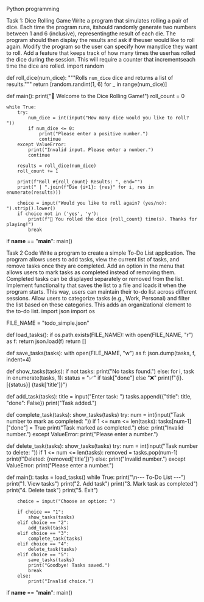 Python programming

Task 1: Dice Rolling Game Write a program that simulates rolling a pair of dice. Each time the program runs, itshould randomly generate two numbers between 1 and 6 (inclusive), representingthe result of each die. The program should then display the results and ask if theuser would like to roll again. Modify the program so the user can specify how manydice they want to roll. Add a feature that keeps track of how many times the userhas rolled the dice during the session. This will require a counter that incrementseach time the dice are rolled.
import random

def roll_dice(num_dice):
    """Rolls `num_dice` dice and returns a list of results."""
    return [random.randint(1, 6) for _ in range(num_dice)]

def main():
    print("🎲 Welcome to the Dice Rolling Game!")
    roll_count = 0

    while True:
        try:
            num_dice = int(input("How many dice would you like to roll? "))
            if num_dice <= 0:
                print("Please enter a positive number.")
                continue
        except ValueError:
            print("Invalid input. Please enter a number.")
            continue

        results = roll_dice(num_dice)
        roll_count += 1

        print(f"Roll #{roll_count} Results: ", end="")
        print(" | ".join(f"Die {i+1}: {res}" for i, res in enumerate(results)))

        choice = input("Would you like to roll again? (yes/no): ").strip().lower()
        if choice not in ('yes', 'y'):
            print(f"🎉 You rolled the dice {roll_count} time(s). Thanks for playing!")
            break

if __name__ == "__main__":
    main()

Task 2 Code
Write a program to create a simple To-Do List application. The program allows users
to add tasks, view the current list of tasks, and remove tasks once they are
completed. Add an option in the menu that allows users to mark tasks as
completed instead of removing them. Completed tasks can be displayed separately
or removed from the list. Implement functionality that saves the list to a file and
loads it when the program starts. This way, users can maintain their to-do list across
different sessions. Allow users to categorize tasks (e.g., Work, Personal) and filter
the list based on these categories. This adds an organizational element to the to-do
list.
import json
import os

FILE_NAME = "todo_simple.json"

def load_tasks():
    if os.path.exists(FILE_NAME):
        with open(FILE_NAME, "r") as f:
            return json.load(f)
    return []

def save_tasks(tasks):
    with open(FILE_NAME, "w") as f:
        json.dump(tasks, f, indent=4)

def show_tasks(tasks):
    if not tasks:
        print("No tasks found.")
    else:
        for i, task in enumerate(tasks, 1):
            status = "✅" if task["done"] else "❌"
            print(f"{i}. [{status}] {task['title']}")

def add_task(tasks):
    title = input("Enter task: ")
    tasks.append({"title": title, "done": False})
    print("Task added.")

def complete_task(tasks):
    show_tasks(tasks)
    try:
        num = int(input("Task number to mark as completed: "))
        if 1 <= num <= len(tasks):
            tasks[num-1]["done"] = True
            print("Task marked as completed.")
        else:
            print("Invalid number.")
    except ValueError:
        print("Please enter a number.")

def delete_task(tasks):
    show_tasks(tasks)
    try:
        num = int(input("Task number to delete: "))
        if 1 <= num <= len(tasks):
            removed = tasks.pop(num-1)
            print(f"Deleted: {removed['title']}")
        else:
            print("Invalid number.")
    except ValueError:
        print("Please enter a number.")

def main():
    tasks = load_tasks()
    while True:
        print("\n--- To-Do List ---")
        print("1. View tasks")
        print("2. Add task")
        print("3. Mark task as completed")
        print("4. Delete task")
        print("5. Exit")

        choice = input("Choose an option: ")

        if choice == "1":
            show_tasks(tasks)
        elif choice == "2":
            add_task(tasks)
        elif choice == "3":
            complete_task(tasks)
        elif choice == "4":
            delete_task(tasks)
        elif choice == "5":
            save_tasks(tasks)
            print("Goodbye! Tasks saved.")
            break
        else:
            print("Invalid choice.")

if __name__ == "__main__":
    main()

